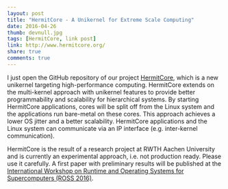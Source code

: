 ```yaml
---
layout: post
title: "HermitCore - A Unikernel for Extreme Scale Computing"
date: 2016-04-26
thumb: devnull.jpg
tags: [HermitCore, link post]
link: http://www.hermitcore.org/
share: true
comments: true
---
```


I just open the GitHub repository of our project [HermitCore](http://www.hermitcore.org/), which is a new unikernel targeting high-performance computing.
HermitCore extends on the multi-kernel approach with unikernel features to provide better programmability and scalability for hierarchical systems.
By starting HermitCore applications, cores will be split off from the Linux system and the applications run bare-metal on these cores.
This approach achieves a lower OS jitter and a better scalability. HermitCore applications and the Linux system can communicate via an IP interface (e.g. inter-kernel communication).

HermitCore is the result of a research project at RWTH Aachen University and is currently an experimental approach, i.e. not production ready. Please use it carefully.
A first paper with preliminary results will be published at the [International Workshop on Runtime and Operating Systems for Supercomputers (ROSS 2016)](http://www.mcs.anl.gov/events/workshops/ross/2016/).
